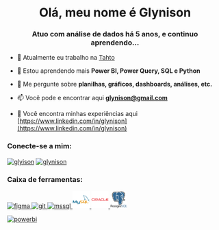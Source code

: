 <h1 align="center">Olá, meu nome é Glynison</h1>
<h3 align="center">Atuo com análise de dados há 5 anos, e continuo aprendendo...</h3>

- 🔭 Atualmente eu trabalho na [Tahto](https://tahto.com.br/)

- 🌱 Estou aprendendo mais **Power BI, Power Query, SQL e Python**

- 💬 Me pergunte sobre **planilhas, gráficos, dashboards, análises, etc.**

- 📫 Você pode e encontrar aqui **glynison@gmail.com**

- 📄 Você encontra minhas experiências aqui [https://www.linkedin.com/in/glynison](https://www.linkedin.com/in/glynison)

<h3 align="left">Conecte-se a mim:</h3>
<p align="left">
<a href="https://linkedin.com/in/glyison" target="blank"><img align="center" src="https://raw.githubusercontent.com/rahuldkjain/github-profile-readme-generator/master/src/images/icons/Social/linked-in-alt.svg" alt="glyison" height="30" width="40" /></a>
<a href="https://instagram.com/glynison" target="blank"><img align="center" src="https://raw.githubusercontent.com/rahuldkjain/github-profile-readme-generator/master/src/images/icons/Social/instagram.svg" alt="glynison" height="30" width="40" /></a>
</p>

<h3 align="left">Caixa de ferramentas:</h3>
<p align="left"> <a href="https://www.figma.com/" target="_blank" rel="noreferrer"> <img src="https://www.vectorlogo.zone/logos/figma/figma-icon.svg" alt="figma" width="40" height="40"/> </a> <a href="https://git-scm.com/" target="_blank" rel="noreferrer"> <img src="https://www.vectorlogo.zone/logos/git-scm/git-scm-icon.svg" alt="git" width="40" height="40"/> </a> <a href="https://www.microsoft.com/en-us/sql-server" target="_blank" rel="noreferrer"> <img src="https://www.svgrepo.com/show/303229/microsoft-sql-server-logo.svg" alt="mssql" width="40" height="40"/> </a> <a href="https://www.mysql.com/" target="_blank" rel="noreferrer"> <img src="https://raw.githubusercontent.com/devicons/devicon/master/icons/mysql/mysql-original-wordmark.svg" alt="mysql" width="40" height="40"/> </a> <a href="https://www.oracle.com/" target="_blank" rel="noreferrer"> <img src="https://raw.githubusercontent.com/devicons/devicon/master/icons/oracle/oracle-original.svg" alt="oracle" width="40" height="40"/> </a> <a href="https://www.postgresql.org" target="_blank" rel="noreferrer"> <img src="https://raw.githubusercontent.com/devicons/devicon/master/icons/postgresql/postgresql-original-wordmark.svg" alt="postgresql" width="40" height="40"/> </a> </p>

<a href="https://powerbi.microsoft.com/pt-br/" target="_blank" rel="noreferrer"> <img src="https://uploads-ssl.webflow.com/5f192a9721df27acee03cf6b/5f76dd04d6cab71b8f867f72_Power%20BI_256x256.png" alt="powerbi" width="60" height="60"/> </a> </p>


<!---
- 👋 Hi, I’m @glynison.
- 📫 glynison@gmail.com


glynison/glynison is a ✨ special ✨ repository because its `README.md` (this file) appears on your GitHub profile.
You can click the Preview link to take a look at your changes.
--->
